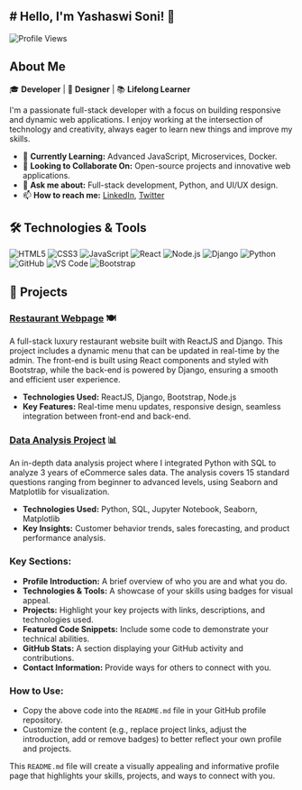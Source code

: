 ## # Hello, I'm Yashaswi Soni! 👋

![Profile Views](https://komarev.com/ghpvc/?username=YashaswiSoni&color=brightgreen)

## About Me
🎓 **Developer** | 🎨 **Designer** | 📚 **Lifelong Learner**

I'm a passionate full-stack developer with a focus on building responsive and dynamic web applications. I enjoy working at the intersection of technology and creativity, always eager to learn new things and improve my skills.

- 🌱 **Currently Learning:** Advanced JavaScript, Microservices, Docker.
- 👯 **Looking to Collaborate On:** Open-source projects and innovative web applications.
- 💬 **Ask me about:** Full-stack development, Python, and UI/UX design.
- 📫 **How to reach me:** [LinkedIn](https://www.linkedin.com/in/yashaswisoni/), [Twitter](https://twitter.com/yashaswisoni)

## 🛠️ Technologies & Tools
![HTML5](https://img.shields.io/badge/HTML5-E34F26?style=for-the-badge&logo=html5&logoColor=white)
![CSS3](https://img.shields.io/badge/CSS3-1572B6?style=for-the-badge&logo=css3&logoColor=white)
![JavaScript](https://img.shields.io/badge/JavaScript-F7DF1E?style=for-the-badge&logo=javascript&logoColor=black)
![React](https://img.shields.io/badge/React-20232A?style=for-the-badge&logo=react&logoColor=61DAFB)
![Node.js](https://img.shields.io/badge/Node.js-339933?style=for-the-badge&logo=nodedotjs&logoColor=white)
![Django](https://img.shields.io/badge/Django-092E20?style=for-the-badge&logo=django&logoColor=white)
![Python](https://img.shields.io/badge/Python-3776AB?style=for-the-badge&logo=python&logoColor=white)
![GitHub](https://img.shields.io/badge/GitHub-181717?style=for-the-badge&logo=github&logoColor=white)
![VS Code](https://img.shields.io/badge/VS%20Code-007ACC?style=for-the-badge&logo=visual-studio-code&logoColor=white)
![Bootstrap](https://img.shields.io/badge/Bootstrap-563D7C?style=for-the-badge&logo=bootstrap&logoColor=white)

## 🚀 Projects

### [Restaurant Webpage](https://github.com/YashaswiSoni/Restaurant-Webpage) 🍽️
A full-stack luxury restaurant website built with ReactJS and Django. This project includes a dynamic menu that can be updated in real-time by the admin. The front-end is built using React components and styled with Bootstrap, while the back-end is powered by Django, ensuring a smooth and efficient user experience.

- **Technologies Used:** ReactJS, Django, Bootstrap, Node.js
- **Key Features:** Real-time menu updates, responsive design, seamless integration between front-end and back-end.

### [Data Analysis Project](https://github.com/YashaswiSoni/Data-Analysis-Project) 📊
An in-depth data analysis project where I integrated Python with SQL to analyze 3 years of eCommerce sales data. The analysis covers 15 standard questions ranging from beginner to advanced levels, using Seaborn and Matplotlib for visualization.

- **Technologies Used:** Python, SQL, Jupyter Notebook, Seaborn, Matplotlib
- **Key Insights:** Customer behavior trends, sales forecasting, and product performance analysis.



### Key Sections:

- **Profile Introduction:** A brief overview of who you are and what you do.
- **Technologies & Tools:** A showcase of your skills using badges for visual appeal.
- **Projects:** Highlight your key projects with links, descriptions, and technologies used.
- **Featured Code Snippets:** Include some code to demonstrate your technical abilities.
- **GitHub Stats:** A section displaying your GitHub activity and contributions.
- **Contact Information:** Provide ways for others to connect with you.

### How to Use:
- Copy the above code into the `README.md` file in your GitHub profile repository.
- Customize the content (e.g., replace project links, adjust the introduction, add or remove badges) to better reflect your own profile and projects.

This `README.md` file will create a visually appealing and informative profile page that highlights your skills, projects, and ways to connect with you.
